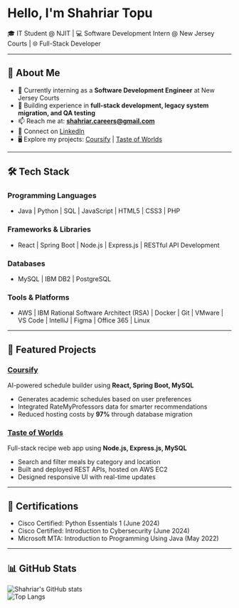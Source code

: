 # Hello, I'm Shahriar Topu  

🎓 IT Student @ NJIT | 💻 Software Development Intern @ New Jersey Courts | 🌐 Full-Stack Developer  

---

## 🚀 About Me
- 🔭 Currently interning as a **Software Development Engineer** at New Jersey Courts  
- 🌱 Building experience in **full-stack development, legacy system migration, and QA testing**  
- 📫 Reach me at: **shahriar.careers@gmail.com**  
- 💼 Connect on [LinkedIn](https://linkedin.com/in/shahriar-topu)  
- 🖥️ Explore my projects: [Coursify](https://www.coursify1.com) | [Taste of Worlds](https://www.tasteofworlds.com)  

---

## 🛠️ Tech Stack  

### Programming Languages  
- Java | Python | SQL | JavaScript | HTML5 | CSS3 | PHP  

### Frameworks & Libraries  
- React | Spring Boot | Node.js | Express.js | RESTful API Development  

### Databases  
- MySQL | IBM DB2 | PostgreSQL  

### Tools & Platforms  
- AWS | IBM Rational Software Architect (RSA) | Docker | Git | VMware | VS Code | IntelliJ | Figma | Office 365 | Linux  

---

## 📂 Featured Projects  

### [Coursify](https://www.coursify1.com)  
AI-powered schedule builder using **React, Spring Boot, MySQL**  
- Generates academic schedules based on user preferences  
- Integrated RateMyProfessors data for smarter recommendations  
- Reduced hosting costs by **97%** through database migration  

### [Taste of Worlds](https://www.tasteofworlds.com)  
Full-stack recipe web app using **Node.js, Express.js, MySQL**  
- Search and filter meals by category and location  
- Built and deployed REST APIs, hosted on AWS EC2  
- Designed responsive UI with real-time updates  

---

## 📜 Certifications  
- Cisco Certified: Python Essentials 1 (June 2024)  
- Cisco Certified: Introduction to Cybersecurity (June 2024)  
- Microsoft MTA: Introduction to Programming Using Java (May 2022)  

---

## 📊 GitHub Stats  
![Shahriar's GitHub stats](https://github-readme-stats.vercel.app/api?username=shahriar-topu&show_icons=true&theme=radical)  
![Top Langs](https://github-readme-stats.vercel.app/api/top-langs/?username=shahriar-topu&layout=compact&theme=radical)  
